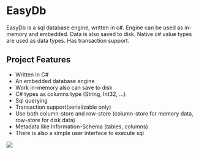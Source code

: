 # EasyDb
EasyDb is a sql database engine, written in c#. Engine can be used as in-memory and embedded. Data is also saved to disk. Native c# value types are used as data types. Has transaction support.

## Project Features
- Written in C#
- An embedded database engine
- Work in-memory also can save to disk
- C# types as columns type (String, Int32, ...)
- Sql querying
- Transaction support(serializable only)
- Use both column-store and row-store (column-store for memory data, row-store for disk data)
- Metadata like Information-Schema (tables, columns)
- There is also a simple user interface to execute sql

![](EasyDb/blob/master/images/easydb1.jpg?raw=true)
